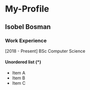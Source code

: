 # My-Profile

## Isobel Bosman

### Work Experience
[2018 - Present] BSc Computer Science

#### Unordered list (*)

* Item A
* Item B
* Item C
